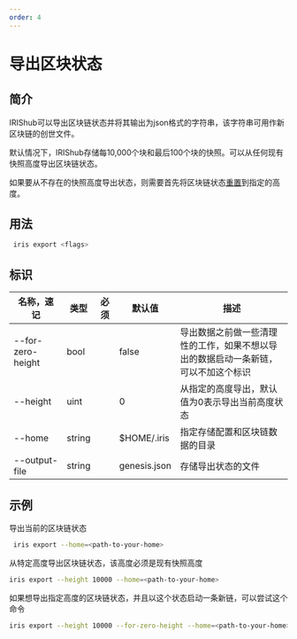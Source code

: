 ```yaml
---
order: 4
---
```


# 导出区块状态

## 简介

IRIShub可以导出区块链状态并将其输出为json格式的字符串，该字符串可用作新区块链的创世文件。

默认情况下，IRIShub存储每10,000个块和最后100个块的快照。可以从任何现有快照高度导出区块链状态。

如果要从不存在的快照高度导出状态，则需要首先将区块链状态[重置](local-testnet.md#iris-reset)到指定的高度。

## 用法

```bash
 iris export <flags>
```

## 标识

| 名称，速记        | 类型   | 必须 | 默认值       | 描述                                                                               |
| ----------------- | ------ | ---- | ------------ | ---------------------------------------------------------------------------------- |
| --for-zero-height | bool   |      | false        | 导出数据之前做一些清理性的工作，如果不想以导出的数据启动一条新链，可以不加这个标识 |
| --height          | uint   |      | 0            | 从指定的高度导出，默认值为0表示导出当前高度状态                                    |
| --home            | string |      | $HOME/.iris  | 指定存储配置和区块链数据的目录                                                     |
| --output-file     | string |      | genesis.json | 存储导出状态的文件                                                                 |

## 示例

导出当前的区块链状态

```bash
 iris export --home=<path-to-your-home>
```

从特定高度导出区块链状态，该高度必须是现有快照高度

```bash
iris export --height 10000 --home=<path-to-your-home>
```

如果想导出指定高度的区块链状态，并且以这个状态启动一条新链，可以尝试这个命令

```bash
iris export --height 10000 --for-zero-height --home=<path-to-your-home>
```
